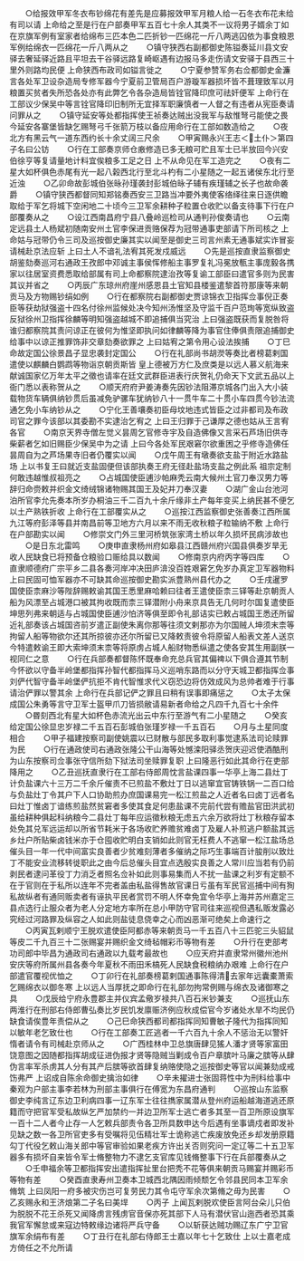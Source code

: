 <!-- { "loadSidebar": true } -->
　　○给报效甲军冬衣布钞绵花有差先是应募报效甲军月粮人给一石冬衣布花未给有司以请  上命给之至是行在户部奏甲军五百七十余人其类不一议将男子婿余丁如在京旗军例有室家者给绵布三匹本色二匹折钞一匹绵花一斤八两逃囚依为事食粮恩军例给绵衣一匹绵花一斤八两从之
　　○镇守狭西右副都御史陈镒奏延川县文安驿去奢延驿近路且平坦去干谷驿远路复崎岖遇有边报马多走伤请文安驿于县西三十里外则路均民便  上命狭西布政司如镒言徙之
　　○宁夏参赞军务右佥都御史金濂言各处军卫设杂造局专修军器今宁夏前卫管局百户游璇军器损坏皆不葺理致军以月粮置买贫者失所恐各处亦有此弊乞令各杂造局皆铨官降印庶可祛奸便军  上命行在工部议少保吴中等言铨官降印旧制所无宜择军职廉慎者一人督之有违者从宪臣奏请问罪从之
　　○镇守延安等处都指挥使王祯奏达贼出没我军与敌惟弩弓能使之畏今延安各寨堡皆缺乞赐弩弓千张箭万枝以备应用命行在工部如数造给之
　　○夜北方有黑云气一道东西约长十余丈阔三尺余
　　○甲寅赐永兴王志＜土仆＞第四子名曰公钫
　　○行在工部奏京师仓廒修造已多无粮可贮且军士已半放回今兴安伯徐亨等复请量地计料宜俟粮多工足之日  上不从命见在军工造完之
　　○夜有二星大如杯俱色赤尾有光一起八榖西北行至北斗杓有二小星随之一起五诸侯东北行至近浊
　　○乙卯命故彭城伯张昹孙瑾袭封彭城伯昹子辅有疾瑾辅之长子也故命袭爵
　　○镇守狭西都督同知郑铭奏西安三卫路当冲要外夷使客络绎往来日逐供瞻取给于军乞将城下空闲地二十顷今三卫军余耕种子粒置仓收贮以备支待事下行在户部覆奏从之
　　○设江西南昌府宁县八叠岭巡检司从通判孙俊奏请也
　　○云南定远县土人杨斌初随南安州土官李保进贡赂保荐为冠带通事吏部请下所司核之  上命姑与冠带仍令三司及巡按御史廉其实以闻至是御史三司言州素无通事斌实诈冒妄请械赴京法应斩  上曰土人不谙礼法宥其死发戍威远
　　○先是巡按直隶监察御史胡鉴劾奏巡河右通政王孜郎中邓诚主事侯恽修船主事罗复礼冯冕放甎主事庞毅各携家以往居室资费悉取给部属有司上命都察院逮治孜等复谕工部臣曰遣官多则为民害其议并省之
　　○丙辰广东琼州府崖州感恩县土官知县楼鉴遣黎首符那康等来朝贡马及方物赐钞绢如例
　　○行在都察院右副都御史贾谅锦衣卫指挥佥事倪正奏臣等获劫狱强盗十四名付徐州监候处决今知州汤惟坚及守监千百户范珣等宽纵致盗反狱徐州卫指挥徐麟等明知强盗越城不即追捕俱当究治  上曰强盗既获而复脱咎将谁归都察院其责问谅正在彼何为惟坚即执问如律麟等降为事官住俸俱责限追捕御史给事中以谅正推罪饰非交章劾奏欲罪之  上曰姑宥之第令用心设法挨捕
　　○丁巳命故定国公徐景昌子显忠袭封定国公
　　○行在礼部尚书胡濙等奏比者榜葛剌国遣使以麒麟白鹦鹉等物诣京朝贡斯皆  皇上德被万方仁及庶类是以远人慕义航海来献诚国家亿万年太平之徵也请率在廷文武群臣进表行庆贺礼仍命天下文武五品以上衙门悉以表称贺从之
　　○顺天府府尹姜涛奏先因钞法阻滞京城各门出入大小装载物货车辆俱纳钞贯后虽减免驴骡车犹纳钞八十一贯牛车二十贯小车四贯今钞法流通乞免小车纳钞从之
　　○宁化王善壤奏初臣母坟地违式皆臣之过非都司及布政司官之罪今该部以其委勘不实逮治乞宥之  上曰王归罪于己谦厚之德也姑从王言宥各官
　　○南京天界寺僧左觉义昙周乞官修寺宇及自造佛像又言采石芦场旧供寺柴薪者乞如旧赐臣少保吴中为之请  上曰今各处军民艰窘尔欲重困之乎修寺造佛任昙周自为之芦场果寺旧者仍覆实以闻
　　○戊午周王有墩奏欲支盐于附近水路盐场  上以书复王曰就近支盐固便但该部执奏王府无径赴盐场支盐之例此系  祖宗定制何敢违越惟叔祖亮之
　　○占城国使臣逋沙帕麻秃云南大候州土官刀奉汉男力等辞归命赍敕并织金文绮绒锦诸物赐其国王及妃并刀奉汉妻
　　○湖广金山台池河泊所官李允先奏本所岁办桐油三千二百九十余斤缘非土产每年变买上纳民甚不便乞以土产熟铁折收  上命行在工部覆实从之
　　○巡按江西监察御史张善奏江西所属九江等府彭泽等县并南昌前等卫地方六月以来不雨无收秋粮子粒输纳不敷  上命行在户部勘实以闻
　　○修崇文门外三里河桥筑张家湾土桥以年久损坏民病涉故也
　　○是日东北雷鸣
　　○庚申直隶杨州府如皋县江西赣州府兴国县俱奏岁旱无收人民缺食已将预备仓粮验口赈给具以数闻
　　○修南京内府丙字等四库
　　○直隶顺德府广宗平乡二县各奏河岸冲决田庐渰没百姓艰窘乞免岁办真定卫军器物料  上曰民固可恤军器亦不可缺其命巡按御史勘实派豊熟州县代办之
　　○壬戌暹罗国使臣柰麻沙等陛辞赐敕谕其国王悉里麻哈赖曰往者王遣使臣柰三铎等赴京朝贡人船为风漂至占城港口被其拘收既而柰三铎潜附小舟来京具告无几何时尔国复遣使臣坤思列弗来朝适与占城国使臣逋沙怕济等俱至即令礼部诘实已敕占城国王悉还所留近礼部奏该占城国咨前岁遣正副使朱离你那等往须文剌那亦为尔国贼人坤须末柰等拘留人船等物欲尔还其所掠彼亦还尔所留已又降敕责彼令将原留人船表文差人送京今特遣敕谕王即大索坤须末柰等将原虏占城人船财物悉纵遣之使各安其生用副朕一视同仁之意
　　○行在兵部奏都督陈怀既奉命充总兵官其偏禆以下俱合遵其节制今怀欲以守备半岭堡都指挥孙智代都指挥马义巡哨东路而以分守天城卫都指挥佥事刘俨代智守备半岭堡俨抗拒不肯代智惟求代义窃恐边将仿效成风为总帅者难于行事请治俨罪以警其余  上命行在兵部记俨之罪且曰稍有误事即痛惩之
　　○太子太保成国公朱勇等言守卫军士盔甲爪刀皆损敝请易新者命给之凡四千九百七十余件
　　○昬刻西北有星大如杯色赤流光出云中东行至游气有二小星随之
　　○癸亥给定国公徐显忠岁禄二千五百石彭城伯张瑾岁禄一千五百石
　　○月与土星同度相合
　　○甲子福建按察司副使姚震以已财散与部民多取利事觉逮系法司论赎罪为民
　　○行在通政使司右通政张隆公干山海等处憾滦阳驿丞贺庆迎迟使酒酷刑为山东按察司佥事张守信所劾下狱法司坐赎罪复职  上曰隆恶行如此其命行在吏部降用之
　　○乙丑巡抚直隶行在工部右侍郎周忱言盐课四事一华亭上海二县灶丁计负盐课六十三万二千余斤催责不已煎盐不敷灶丁日以逃窜宜官铸铁锅一二百口给与负盐灶丁令其户下人口协助煎办庶国课易完一松江煎盐之人近者名曰卤丁远者名曰灶丁惟卤丁谙练煎盐然贫窘者多使其食足何患盐课不完前代尝有赡盐官田洪武初虽给耕种俱起科纳粮今二县灶丁每年应运徵秋粮无虑五六余万欲将灶丁秋粮存留本处免其兑军远运却以所省节耗米于各场收贮养赡贫难卤丁及雇人补煎逃户额盐其远乡灶户所贴柴卤钱米亦于仓囤收贮明白支销如此则官无枉费人不逃窜一松江盐场总催头目一年一代中间富实良善者少贫难刻薄者多催纳之际巧生事端百计朘削以致灶丁不能安业流移转徙职此之由今后总催头目宜点选殷实良善之人常川应当若有仍前剥民者逮问革役丁力消乏者照名佥补如此则事易集而人不扰一盐课之利岁有定额不在于官则在于私所以连年不完者盖由私盐得售故官课日亏虽有军民官巡捕中间有狥私故纵者有通同贩卖者有诬执平民者赏罚不明人怀幸免宜令华亭上海并苏州嘉定三县点选行止服众者为老人分定地方率所在总小甲防守官司往来巡视但遇私贩发露必究经过河路罪及纵容之人如此则盐徒息侥幸之心而凶恶渐可绝矣上命速行之
　　○丙寅瓦剌顺宁王脱欢遣使臣阿都赤等来朝贡马一千五百八十三匹驼三头貂鼠等皮二千九百三十二张赐宴并赐织金文绮毡帽彩币等物有差
　　○升行在吏部考功司郎中毕昌为通政司右通政以九载考最故也
　　○应天府并直隶常州徽州池州安庆等府所属州县各奏今年夏秋不雨田禾槁死人民缺食税粮纳办艰难  上命行在户部遣官覆视优恤之
　　○丁卯行在礼部奏榜葛剌国通事陈得清去家年远囊橐萧索乞赐绵衣以御冬寒  上以远人当厚抚之即命行在礼部勿拘常例赐与绵衣及诸御寒之具
　　○戊辰给宁府永豊郡主并仪宾孟儆岁禄共八百石米钞兼支
　　○巡抚山东两淮行在刑部右侍郎曹弘奏比岁民饥发廪赈济例应秋成偿官今岁诸处水旱不均民仍缺食请俟豊年责偿从之
　　○己巳命狭西都司都指挥同知曹敏子隆代为指挥同知以敏年老乞致仕也
　　○行在工部奏工匠逃者一千六百九十余人不惩治无以警奸惰者请令有司械赴京师从之
　　○广西桂林中卫总旗唐肆见猺人潘才贤等家富田饶意图之因随都指挥胡成征进伪报才贤等隐贼当剿成令百户章膑叶马廉之膑等从肆伪言率军杀虏其人分有其产后膑等欲首肆复纳赂使隐之巡按御史等官以闻兼劾成戒饬弗严  上诏成自陈余命御史擒治如律
　　○辛未擢进士张固蒋性中为刑科给事中秦观为户部主事李若林为刑部主事俱行在傅宽为东昌府通判
　　○巡按山东监察御史李纯言辽东边卫利病四事一辽东军士往往擕家属潜从登州府运船越海道逃还原籍而守把官军受私故纵乞严加禁约一并边卫所军士逃亡者多其至一百卫所原设旗军一百十二人者今止存一人乞敕兵部责令各卫所具数申达今后遇有坐事谪戍者即发补见缺之数一各卫所官吏多有受嘱将见伍精壮军士诡称逃亡疾废放免还乡却发册原籍勾丁代役乞敕山海关郎中等官审验如果老疾方许出关否则究问一定辽等二十五卫军器多有损坏自来皆令军士脩整物力不逮乞支官库见钱脩整事下行在兵部覆奏从之
　　○壬申福余等卫都指挥安出遣指挥扯里台把秃不花等俱来朝贡马赐宴并赐彩币等物有差
　　○癸酉直隶寿州卫奏本卫城西北隅因雨倾颓乞令邻县民同本卫军余脩筑  上曰凤阳一府多被灾伤岂可复劳民力其令屯守军余次第脩之毋为民害
　　○乙亥赐永和王济烺第二子名曰美垾
　　○丙子  上闻瓦剌脱欢使臣言阿台朵儿只伯为脱脱不花王杀死又闻降虏言残虏官音保亦死其部下人马有潜伏官山迤西者恐其乘我官军懈怠或来寇边特敕缘边诸将严兵守备
　　○以斩获达贼功赐辽东广宁卫官旗军余绢布有差
　　○丁丑行在礼部右侍郎王士嘉以年七十乞致仕  上以士嘉老成方倚任之不允所请
